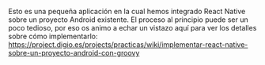 Esto es una pequeña aplicación en la cual hemos integrado React Native sobre un proyecto Android existente. El proceso al principio puede ser un poco tedioso, por eso os animo a echar un vistazo aquí para ver los detalles sobre cómo implementarlo: https://project.digio.es/projects/practicas/wiki/implementar-react-native-sobre-un-proyecto-android-con-groovy 